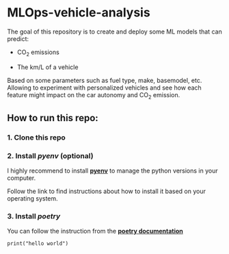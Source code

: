 # MLOps-vehicle-analysis

The goal of this repository is to create and deploy some ML models that can predict:

- CO<sub>2</sub> emissions

- The km/L of a vehicle

Based on some parameters such as fuel type, make, basemodel, etc. Allowing to experiment with personalized vehicles and see how each feature might impact on the car autonomy and CO<sub>2</sub> emission. 

## How to run this repo:

### 1. Clone this repo

### 2. Install *pyenv* (optional)

I highly recommend to install [**pyenv**](https://github.com/pyenv/pyenv?tab=readme-ov-file#installation) to manage the python versions in your computer.

Follow the link to find instructions about how to install it based on your operating system.

### 3. Install *poetry*

You can follow the instruction from the [**poetry documentation**](https://python-poetry.org/docs/#installing-with-the-official-installer)



    print("hello world") 


